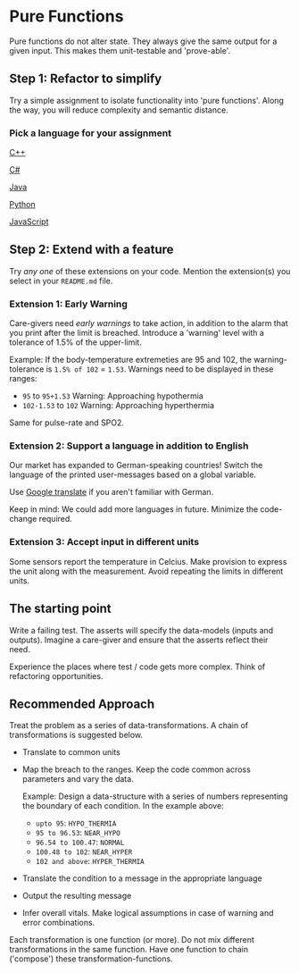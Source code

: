 # Pure Functions

Pure functions do not alter state.
They always give the same output for a given input.
This makes them unit-testable and 'prove-able'.

## Step 1: Refactor to simplify

Try a simple assignment to isolate functionality into 'pure functions'.
Along the way, you will reduce complexity and semantic distance.

### Pick a language for your assignment

[C++](https://classroom.github.com/a/owbUNPaM)

[C#](https://classroom.github.com/a/YPoEoUmG)

[Java](https://classroom.github.com/a/130aj7Hx)

[Python](https://classroom.github.com/a/6SkVUWI5)

[JavaScript](https://classroom.github.com/a/9Ee9vxqP)

## Step 2: Extend with a feature

Try _any one_ of these extensions on your code.
Mention the extension(s) you select in your `README.md` file.

### Extension 1: Early Warning

Care-givers need _early warnings_ to take action,
in addition to the alarm that you print after the limit is breached.
Introduce a 'warning' level with a tolerance of 1.5% of the upper-limit.

Example: If the body-temperature extremeties are 95 and 102, the warning-tolerance is `1.5% of 102` = `1.53`.
Warnings need to be displayed in these ranges:
- `95` to `95+1.53` Warning: Approaching hypothermia
- `102-1.53` to `102` Warning: Approaching hyperthermia

Same for pulse-rate and SPO2.

### Extension 2: Support a language in addition to English

Our market has expanded to German-speaking countries!
Switch the language of the printed user-messages based on a global variable.

Use [Google translate](https://translate.google.com/?sl=en&tl=de&op=translate)
if you aren't familiar with German.

Keep in mind: We could add more languages in future. Minimize the code-change required.

### Extension 3: Accept input in different units

Some sensors report the temperature in Celcius.
Make provision to express the unit along with the measurement.
Avoid repeating the limits in different units.

## The starting point

Write a failing test. The asserts will specify the data-models (inputs and outputs). Imagine a care-giver and ensure that the asserts reflect their need.

Experience the places where test / code gets more complex. Think of refactoring opportunities.

## Recommended Approach

Treat the problem as a series of data-transformations.
A chain of transformations is suggested below.

- Translate to common units

- Map the breach to the ranges. Keep the code common across parameters and vary the data.
    
    Example: Design a data-structure with a series of numbers representing the boundary of each condition.
    In the example above: 
    - `upto 95`: `HYPO_THERMIA`
    - `95 to 96.53`: `NEAR_HYPO`
    - `96.54 to 100.47`: `NORMAL`
    - `100.48 to 102`: `NEAR_HYPER`
    - `102 and above`: `HYPER_THERMIA`

- Translate the condition to a message in the appropriate language

- Output the resulting message

- Infer overall vitals. Make logical assumptions in case of warning and error combinations.

Each transformation is one function (or more).
Do not mix different transformations in the same function.
Have one function to chain ('compose') these transformation-functions.
